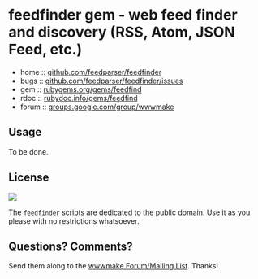 # feedfinder gem - web feed finder and discovery (RSS, Atom, JSON Feed, etc.)

* home  :: [github.com/feedparser/feedfinder](https://github.com/feedparser/feedfinder)
* bugs  :: [github.com/feedparser/feedfinder/issues](https://github.com/feedparser/feedfinder/issues)
* gem   :: [rubygems.org/gems/feedfind](https://rubygems.org/gems/feedfind)
* rdoc  :: [rubydoc.info/gems/feedfind](http://rubydoc.info/gems/feedfind)
* forum :: [groups.google.com/group/wwwmake](http://groups.google.com/group/wwwmake)


## Usage

To be done.


## License

![](https://publicdomainworks.github.io/buttons/zero88x31.png)

The `feedfinder` scripts are dedicated to the public domain.
Use it as you please with no restrictions whatsoever.

## Questions? Comments?

Send them along to the [wwwmake Forum/Mailing List](http://groups.google.com/group/wwwmake).
Thanks!
